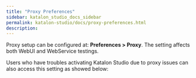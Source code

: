 ```yaml
---
title: "Proxy Preferences" 
sidebar: katalon_studio_docs_sidebar
permalink: katalon-studio/docs/proxy-preferences.html 
description: 
---
```

Proxy setup can be configured at: **Preferences > Proxy**. The setting affects both WebUI and WebService testings. 

Users who have troubles activating Katalon Studio due to proxy issues can also access this setting as showed below: